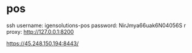# pos

ssh username: igensolutions-pos
password: NirJmya66uak6N04056S
r proxy: <http://127.0.0.1:8200>

<https://45.248.150.194:8443/>

